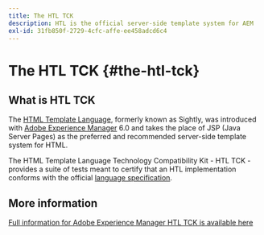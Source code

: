 ```yaml
---
title: The HTL TCK
description: HTL is the official server-side template system for AEM
exl-id: 31fb850f-2729-4cfc-affe-ee458adcd6c4
---
```

# The HTL TCK {#the-htl-tck}

## What is HTL TCK

The [HTML Template Language](overview.md), formerly known as Sightly, was introduced with [Adobe Experience Manager](http://www.adobe.com/solutions/web-experience-management.html) 6.0 and takes the place of JSP (Java Server Pages) as the preferred and recommended server-side template system for HTML. 

The HTML Template Language Technology Compatibility Kit - HTL TCK - provides a suite of tests meant to certify that an HTL implementation conforms with the official [language specification](https://github.com/adobe/htl-spec).

## More information

[Full information for Adobe Experience Manager HTL TCK is available here](https://github.com/adobe/htl-tck)
